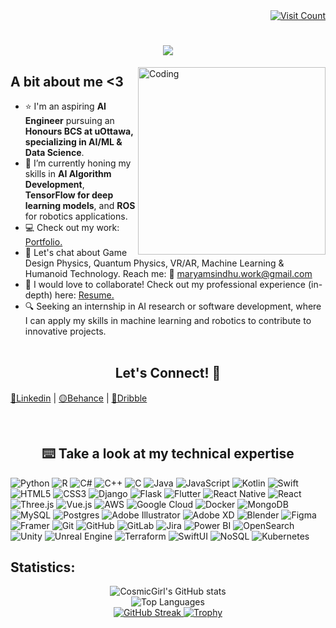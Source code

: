<!-- Name: Maryam Sindhu -->
<!-- Date: 19-06-2024 --> 
<!-- Tech Used: HTML (Language), MarkDown (Language) --> 

<!-- Header with Swapping and Typing Text -->
<!-- Visitor badge with inline CSS -->
<div align= right ;">
    <a href="https://visitcount.itsvg.in">
        <img src="https://visitcount.itsvg.in/api?id=CosmicGirl-m&icon=1&color=10" alt="Visit Count">
        <br/>
    </a>
</div>

<!-- Interactive Intro -->
<h1 align="center">
    <img src="https://readme-typing-svg.herokuapp.com/?font=Righteous&size=35&center=true&vCenter=true&width=500&height=70&duration=4000&lines=Hi+There!+I'm+Maryam✨🌷🪐;+Welcome+to+my+GitHub.;&color=000000" />
</h1>

<!-- Gif Image --> 
<img align="right" alt="Coding" width="300" src="https://github.com/CosmicGirl-m/CosmicGirl-m/assets/131784143/30d413bb-ddfe-4c73-8eba-b0c7a35bae88">


<!-- Small Bio --> 
## A bit about me <3
- ⭐ I'm an aspiring **AI Engineer** pursuing an **Honours BCS at uOttawa, specializing in AI/ML & Data Science**. 
- 🌱 I’m currently honing my skills in **AI Algorithm Development**, **TensorFlow for deep learning models**, and **ROS** for robotics applications.
- 💻 Check out my work: [Portfolio.](portfolio)
- 💬 Let's chat about Game Design Physics, Quantum Physics, VR/AR, Machine Learning & Humanoid Technology. Reach me: 📧 maryamsindhu.work@gmail.com
- 📄 I would love to collaborate! Check out my professional experience (in-depth) here: [Resume.](resume)
- 🔍 Seeking an internship in AI research or software development, where I can apply my skills in machine learning and robotics to contribute to innovative projects. <br/> <br/>

<div align="center">
  <h2>Let's Connect! 🤝</h2>
</div>

[🔵Linkedin](https://www.linkedin.com/in/maryam-sindhu-652673301/) | 
[🟡Behance](https://www.behance.net/maryamsindhu) | 
[🔴Dribble](https://dribbble.com/maryamk99) <br/> 


<br/> 

<div align="center">
  <h2>⌨️ Take a look at my technical expertise</h2>
</div>

![Python](https://img.shields.io/badge/python-3670A0?style=for-the-badge&logo=python&logoColor=ffdd54)
![R](https://img.shields.io/badge/r-%23276DC3.svg?style=for-the-badge&logo=r&logoColor=white)
![C#](https://img.shields.io/badge/c%23-%23239120.svg?style=for-the-badge&logo=csharp&logoColor=white)
![C++](https://img.shields.io/badge/c++-%2300599C.svg?style=for-the-badge&logo=c%2B%2B&logoColor=white)
![C](https://img.shields.io/badge/c-%2300599C.svg?style=for-the-badge&logo=c&logoColor=white)
![Java](https://img.shields.io/badge/java-%23ED8B00.svg?style=for-the-badge&logo=openjdk&logoColor=white)
![JavaScript](https://img.shields.io/badge/javascript-%23323330.svg?style=for-the-badge&logo=javascript&logoColor=%23F7DF1E)
![Kotlin](https://img.shields.io/badge/kotlin-%237F52FF.svg?style=for-the-badge&logo=kotlin&logoColor=white)
![Swift](https://img.shields.io/badge/swift-F54A2A?style=for-the-badge&logo=swift&logoColor=white)
![HTML5](https://img.shields.io/badge/html5-%23E34F26.svg?style=for-the-badge&logo=html5&logoColor=white)
![CSS3](https://img.shields.io/badge/css3-%231572B6.svg?style=for-the-badge&logo=css3&logoColor=white)
![Django](https://img.shields.io/badge/django-%23092E20.svg?style=for-the-badge&logo=django&logoColor=white)
![Flask](https://img.shields.io/badge/flask-%23000.svg?style=for-the-badge&logo=flask&logoColor=white)
![Flutter](https://img.shields.io/badge/Flutter-%2302569B.svg?style=for-the-badge&logo=Flutter&logoColor=white)
![React Native](https://img.shields.io/badge/react_native-%2320232a.svg?style=for-the-badge&logo=react&logoColor=%2361DAFB)
![React](https://img.shields.io/badge/react-%2320232a.svg?style=for-the-badge&logo=react&logoColor=%2361DAFB)
![Three.js](https://img.shields.io/badge/threejs-black?style=for-the-badge&logo=three.js&logoColor=white)
![Vue.js](https://img.shields.io/badge/vue.js-%2335495e.svg?style=for-the-badge&logo=vuedotjs&logoColor=%234FC08D)
![AWS](https://img.shields.io/badge/AWS-%23FF9900.svg?style=for-the-badge&logo=amazon-aws&logoColor=white)
![Google Cloud](https://img.shields.io/badge/GoogleCloud-%234285F4.svg?style=for-the-badge&logo=google-cloud&logoColor=white)
![Docker](https://img.shields.io/badge/docker-%230db7ed.svg?style=for-the-badge&logo=docker&logoColor=white)
![MongoDB](https://img.shields.io/badge/MongoDB-%234ea94b.svg?style=for-the-badge&logo=mongodb&logoColor=white)
![MySQL](https://img.shields.io/badge/mysql-4479A1.svg?style=for-the-badge&logo=mysql&logoColor=white)
![Postgres](https://img.shields.io/badge/postgres-%23316192.svg?style=for-the-badge&logo=postgresql&logoColor=white)
![Adobe Illustrator](https://img.shields.io/badge/adobe%20illustrator-%23FF9A00.svg?style=for-the-badge&logo=adobe%20illustrator&logoColor=white)
![Adobe XD](https://img.shields.io/badge/Adobe%20XD-470137?style=for-the-badge&logo=Adobe%20XD&logoColor=#FF61F6)
![Blender](https://img.shields.io/badge/blender-%23F5792A.svg?style=for-the-badge&logo=blender&logoColor=white)
![Figma](https://img.shields.io/badge/figma-%23F24E1E.svg?style=for-the-badge&logo=figma&logoColor=white)
![Framer](https://img.shields.io/badge/Framer-black?style=for-the-badge&logo=framer&logoColor=blue)
![Git](https://img.shields.io/badge/Git-%23F05033.svg?style=for-the-badge&logo=git&logoColor=white)
![GitHub](https://img.shields.io/badge/GitHub-%23121011.svg?style=for-the-badge&logo=github&logoColor=white)
![GitLab](https://img.shields.io/badge/GitLab-%23181717.svg?style=for-the-badge&logo=gitlab&logoColor=white)
![Jira](https://img.shields.io/badge/Jira-%230A0FFF.svg?style=for-the-badge&logo=jira&logoColor=white)
![Power BI](https://img.shields.io/badge/power_bi-F2C811?style=for-the-badge&logo=powerbi&logoColor=black)
![OpenSearch](https://img.shields.io/badge/OpenSearch-%231488AE.svg?style=for-the-badge&logo=opensearch&logoColor=white)
![Unity](https://img.shields.io/badge/Unity-%23000000.svg?style=for-the-badge&logo=unity&logoColor=white)
![Unreal Engine](https://img.shields.io/badge/Unreal_Engine-%23313131.svg?style=for-the-badge&logo=unrealengine&logoColor=white)
![Terraform](https://img.shields.io/badge/Terraform-%23623CE4.svg?style=for-the-badge&logo=terraform&logoColor=white)
![SwiftUI](https://img.shields.io/badge/SwiftUI-%2377D0CD.svg?style=for-the-badge&logo=swift&logoColor=white)
![NoSQL](https://img.shields.io/badge/NoSQL-%234DB33D.svg?style=for-the-badge&logo=nosql&logoColor=white)
![Kubernetes](https://img.shields.io/badge/Kubernetes-%23326CE5.svg?style=for-the-badge&logo=kubernetes&logoColor=white)


## Statistics: 
<div align="center">
  <img src="https://github-readme-stats.vercel.app/api?username=CosmicGirl-m&show_icons=true&title_color=ff69b4&icon_color=ff69b4&text_color=000000&bg_color=ffffff" alt="CosmicGirl's GitHub stats"> <br/>
  <img src="https://github-readme-stats.vercel.app/api/top-langs/?username=CosmicGirl-m&layout=compact&title_color=ff69b4&text_color=000000&bg_color=ffffff" alt="Top Languages"> <br/>
  <a href="https://git.io/streak-stats">
    <img src="https://streak-stats.demolab.com?user=CosmicGirl-m&background=ffffff&ring=ff69b4&fire=ff69b4&currStreakNum=000000&sideNums=000000&currStreakLabel=ff69b4&sideLabels=000000&dates=000000" alt="GitHub Streak">
  </a>
  <a href="https://github.com/ryo-ma/github-profile-trophy">
    <img src="https://github-profile-trophy.vercel.app/?username=CosmicGirl-m&theme=flat&no-bg=true&no-frame=true&title_color=ff69b4&text_color=000000" alt="Trophy">
  </a>
</div>


